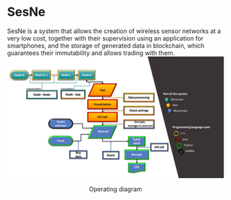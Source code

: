 # SesNe
SesNe is a system that allows the creation of wireless sensor networks at a very low cost, together with their supervision using an application for smartphones, and the storage of generated data in blockchain, which guarantees their immutability and allows trading with them.
<kbd>
![Schematic](https://github.com/arilucea/SesNe/blob/master/Documentation%20(Spanish)/Schematic.jpg)
</kbd>
<p align="center">Operating diagram</p>
